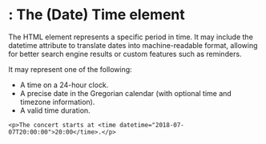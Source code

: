 # <time>: The (Date) Time element

The <time> HTML element represents a specific period in time. It may include the datetime attribute to translate dates into machine-readable format, allowing for better search engine results or custom features such as reminders.

It may represent one of the following:
- A time on a 24-hour clock.
- A precise date in the Gregorian calendar (with optional time and timezone information).
- A valid time duration.

`<p>The concert starts at <time datetime="2018-07-07T20:00:00">20:00</time>.</p>`